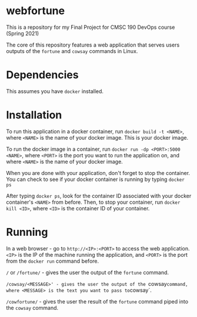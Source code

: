 # webfortune

This is a repository for my Final Project for CMSC 190 DevOps course (Spring 2021)

The core of this repository features a web application that serves users outputs of the `fortune` and `cowsay` commands in Linux.

# Dependencies

This assumes you have `docker` installed.

# Installation

To run this application in a docker container, run `docker build -t <NAME>`, where `<NAME>` is the name of your docker image. This is your docker image.

To run the docker image in a container, run `docker run -dp <PORT>:5000 <NAME>`, where `<PORT>` is the port you want to run the application on, and where `<NAME>` is the name of your docker image.

When you are done with your application, don't forget to stop the container. You can check to see if your docker container is running by typing `docker ps`

After typing `docker ps`, look for the container ID associated with your docker container's `<NAME>` from before. Then, to stop your container, run `docker kill <ID>`, where `<ID>` is the container ID of your container.

# Running

In a web browser - go to `http://<IP>:<PORT>` to access the web application. `<IP>` is the IP of the machine running the application, and `<PORT>` is the port from the `docker run` command before.

`/` or `/fortune/` - gives the user the output of the `fortune` command.

`/cowsay/<MESSAGE>' - gives the user the output of the `cowsay` command, where <MESSAGE> is the text you want to pass to `cowsay`.

`/cowfortune/` - gives the user the result of the `fortune` command piped into the `cowsay` command.


